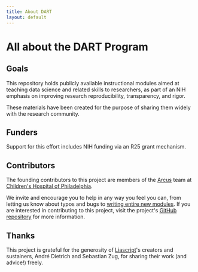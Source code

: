 ```yaml
---
title: About DART
layout: default
---
```


# All about the DART Program

## Goals

This repository holds publicly available instructional modules aimed at teaching data science and related skills to researchers, as part of an NIH emphasis on improving research reproducibility, transparency, and rigor.

These materials have been created for the purpose of sharing them widely with the research community.  

## Funders

Support for this effort includes NIH funding via an R25 grant mechanism.

## Contributors

The founding contributors to this project are members of the [Arcus](https://arcus.chop.edu) team at [Children's Hospital of Philadelphia](https://www.chop.edu).

We invite and encourage you to help in any way you feel you can, from letting us know about typos and bugs to [writing entire new modules](https://github.com/arcus/education_modules/blob/main/how_to.md). If you are interested in contributing to this project, visit the project's [GitHub repository](https://github.com/arcus/education_modules) for more information.

## Thanks

This project is grateful for the generosity of [Liascript](https://github.com/LiaScript)'s creators and sustainers, André Dietrich and Sebastian Zug, for sharing their work (and advice!) freely.
